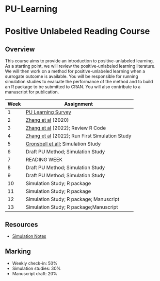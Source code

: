# PU-Learning

# Positive Unlabeled Reading Course

## Overview

This course aims to provide an introduction to positive-unlabeled learning.  As a starting point, we will review the positive-unlabeled learning literature.  We will then work on a method for positive-unlabeled learning when a surrogate outcome is available. You will be responsible for running simulation studies to evaluate the performance of the method and to build an R package to be submitted to CRAN. You will also contribute to a manuscript for publication.  


| Week | Assignment                            |
|------|---------------------------------------|
| 1    | [PU Learning Survey](https://link.springer.com/article/10.1007/s10994-020-05877-5)  |
| 2    |   [Zhang et al](https://academic.oup.com/jamia/article-abstract/27/1/119/5625123) (2020) |
| 3   |  [Zhang et al](https://onlinelibrary.wiley.com/doi/abs/10.1002/sim.8773) (2022); Review R Code|
| 4   |   [Zhang et al](https://onlinelibrary.wiley.com/doi/abs/10.1002/sim.8773) (2022); Run First Simulation Study                       |
| 5 |    [Gronsbell et all](https://pubmed.ncbi.nlm.nih.gov/30353541/); Simulation Study   |
| 6   |   Draft PU Method; Simulation Study                           |
| 7    | READING WEEK                                          |
| 8    | Draft PU Method; Simulation Study |
| 9    | Draft PU Method; Simulation Study                                  |
| 10   | Simulation Study; R package                                   |
| 11   | Simulation Study; R package                                     |
| 12   | Simulation Study; R package; Manuscript                            |
| 13   | Simulation Study; R package;Manuscript                                |


## Resources

* [Simulation Notes](https://www4.stat.ncsu.edu/~davidian/st810a/simulation_handout.pdf)


## Marking

* Weekly check-in: 50% 
* Simulation studies: 30% 
* Manuscript draft: 20%  
